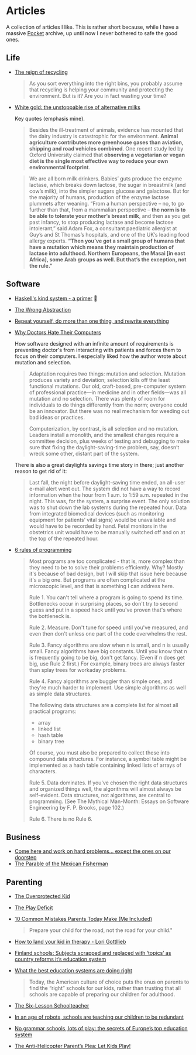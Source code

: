 # Articles

A collection of articles I like. This is rather short because, while I have
a massive [Pocket](https://getpocket.com/) archive, up until now I never bothered to safe the good ones.

## Life

- [The reign of recycling](https://www.nytimes.com/2015/10/04/opinion/sunday/the-reign-of-recycling.html)
    > As you sort everything into the right bins, you probably assume that recycling is helping your community and protecting the environment. But is it? Are you in fact wasting your time?

- [White gold: the unstoppable rise of alternative milks](https://www.theguardian.com/news/2019/jan/29/white-gold-the-unstoppable-rise-of-alternative-milks-oat-soy-rice-coconut-plant)

    Key quotes (emphasis mine).

    > Besides the ill-treatment of animals, evidence has mounted that the dairy industry is catastrophic for the environment. **Animal agriculture contributes more greenhouse gases than aviation, shipping and road vehicles combined**. One recent study led by Oxford University claimed that **observing a vegetarian or vegan diet is the single most effective way to reduce your own environmental footprint**.

    > We are all born milk drinkers. Babies’ guts produce the enzyme lactase, which breaks down lactose, the sugar in breastmilk (and cow’s milk), into the simpler sugars glucose and galactose. But for the majority of humans, production of the enzyme lactase plummets after weaning. “From a human perspective – no, to go further than that, from a mammalian perspective – **the norm is to be able to tolerate your mother’s breast milk**, and then as you get past infancy, to stop producing lactase and become lactose intolerant,” said Adam Fox, a consultant paediatric allergist at Guy’s and St Thomas’s hospitals, and one of the UK’s leading food allergy experts. **“Then you’ve got a small group of humans that have a mutation which means they maintain production of lactase into adulthood. Northern Europeans, the Masai [in east Africa], some Arab groups as well. But that’s the exception, not the rule.”**


## Software

- [Haskell's kind system - a primer](https://diogocastro.com/blog/2018/10/17/haskells-kind-system-a-primer/#fnref:void) 🤯
- [The Wrong Abstraction](https://www.sandimetz.com/blog/2016/1/20/the-wrong-abstraction)
- [Repeat yourself, do more than one thing, and rewrite everything](
https://programmingisterrible.com/post/176657481103/repeat-yourself-do-more-than-one-thing-and)
- [Why Doctors Hate Their Computers](https://www.newyorker.com/magazine/2018/11/12/why-doctors-hate-their-computers)
    
    How software designed with an infinite amount of requirements is preventing doctor's from interacting with patients and forces them to focus on their computers. I especially liked how the author wrote about mutation and selection.
    > Adaptation requires two things: mutation and selection. Mutation produces variety and deviation; selection kills off the least functional mutations. Our old, craft-based, pre-computer system of professional practice—in medicine and in other fields—was all mutation and no selection. There was plenty of room for individuals to do things differently from the norm; everyone could be an innovator. But there was no real mechanism for weeding out bad ideas or practices.
    >
    > Computerization, by contrast, is all selection and no mutation. Leaders install a monolith, and the smallest changes require a committee decision, plus weeks of testing and debugging to make sure that fixing the daylight-saving-time problem, say, doesn’t wreck some other, distant part of the system.
    
    There is also a great daylights savings time story in there; just another reason to get rid of it:
    
    > Last fall, the night before daylight-saving time ended, an all-user e-mail alert went out. The system did not have a way to record information when the hour from 1 a.m. to 1:59 a.m. repeated in the night. This was, for the system, a surprise event. The only solution was to shut down the lab systems during the repeated hour. Data from integrated biomedical devices (such as monitoring equipment for patients’ vital signs) would be unavailable and would have to be recorded by hand. Fetal monitors in the obstetrics unit would have to be manually switched off and on at the top of the repeated hour.
    
- [6 rules of programming](https://twitter.com/rob_pike/status/998681790037442561)
    >    Most programs are too complicated - that is, more complex than they need to be to solve their problems efficiently.  Why? Mostly it's because of bad design, but I will skip that issue here because it's a big one.  But programs are often complicated at the microscopic level, and that is something I can address here.
    > 
    > Rule 1.  You can't tell where a program is going to spend its time.  Bottlenecks occur in surprising places, so don't try to second guess and put in a speed hack until you've proven that's where the bottleneck is.
    > 
    > Rule 2.  Measure.  Don't tune for speed until you've measured, and even then don't unless one part of the code overwhelms the rest.
    > 
    > Rule 3.  Fancy algorithms are slow when n is small, and n is usually small.  Fancy algorithms have big constants. Until you know that n is frequently going to be big, don't get fancy.  (Even if n does get big, use Rule 2 first.)   For example, binary trees are always faster than splay trees for workaday problems.
    > 
    > Rule 4.  Fancy algorithms are buggier than simple ones, and they're much harder to implement.  Use simple algorithms as well as simple data structures.
    > 
    >   The following data structures are a complete list for almost all practical programs:
    > 
    >   - array
    >   - linked list
    >   - hash table
    >   - binary tree 
    > 
    >   Of course, you must also be prepared to collect these into compound data structures.  For instance, a symbol table might be implemented as a hash table containing linked lists of arrays of characters.
    > 
    > Rule 5.  Data dominates.  If you've chosen the right data structures and organized things well, the algorithms will almost always be self-evident.  Data structures, not algorithms, are central to programming.  (See The Mythical Man-Month: Essays on Software Engineering by F. P. Brooks, page 102.)
    > 
    > Rule 6.  There is no Rule 6. 

## Business

- [Come here and work on hard problems… except the ones on our doorstep](https://programmingisterrible.com/post/50421878989/come-here-and-work-on-hard-problems-except-the)
- [The Parable of the Mexican Fisherman](http://renewablewealth.com/the-parable-of-the-mexican-fisherman/)

## Parenting

- [The Overprotected Kid](https://www.theatlantic.com/features/archive/2014/03/hey-parents-leave-those-kids-alone/358631/)
- [The Play Deficit](http://aeon.co/magazine/culture/children-today-are-suffering-a-severe-deficit-of-play/)
- [10 Common Mistakes Parents Today Make (Me Included)](http://m.huffpost.com/us/entry/4753451?ncid=fcbklnkushpmg00000037)

    > Prepare your child for the road, not the road for your child."

- [How to land your kid in therapy - Lori Gottllieb](https://www.theatlantic.com/magazine/archive/2011/07/how-to-land-your-kid-in-therapy/308555/)
- [Finland schools: Subjects scrapped and replaced with ‘topics’ as country reforms it’s education system](https://www.independent.co.uk/news/world/europe/finland-schools-subjects-are-out-and-topics-are-in-as-country-reforms-its-education-system-10123911.html)

- [What the best education systems are doing right](https://ideas.ted.com/what-the-best-education-systems-are-doing-right/)
  > Today, the American culture of choice puts the onus on parents to find the “right” schools for our kids, rather than trusting that all schools are capable of preparing our children for adulthood. 
- [The Six-Lesson Schoolteacher](http://www.cantrip.org/gatto.html)
- [In an age of robots, schools are teaching our children to be redundant](https://www.theguardian.com/commentisfree/2017/feb/15/robots-schools-teaching-children-redundant-testing-learn-future)
- [No grammar schools, lots of play: the secrets of Europe’s top education system](https://www.theguardian.com/education/2016/sep/20/grammar-schools-play-europe-top-education-system-finland-daycare)
- [The Anti-Helicopter Parent’s Plea: Let Kids Play!](https://www.nytimes.com/2016/10/23/magazine/the-anti-helicopter-parents-plea-let-kids-play.html)
